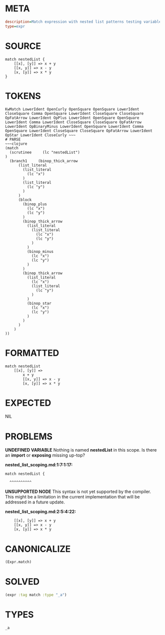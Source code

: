# META
~~~ini
description=Match expression with nested list patterns testing variable scoping
type=expr
~~~
# SOURCE
~~~roc
match nestedList {
    [[x], [y]] => x + y
    [[x, y]] => x - y  
    [x, [y]] => x * y
}
~~~
# TOKENS
~~~text
KwMatch LowerIdent OpenCurly OpenSquare OpenSquare LowerIdent CloseSquare Comma OpenSquare LowerIdent CloseSquare CloseSquare OpFatArrow LowerIdent OpPlus LowerIdent OpenSquare OpenSquare LowerIdent Comma LowerIdent CloseSquare CloseSquare OpFatArrow LowerIdent OpBinaryMinus LowerIdent OpenSquare LowerIdent Comma OpenSquare LowerIdent CloseSquare CloseSquare OpFatArrow LowerIdent OpStar LowerIdent CloseCurly ~~~
# PARSE
~~~clojure
(match
  (scrutinee     (lc "nestedList")
)
  (branch1     (binop_thick_arrow
      (list_literal
        (list_literal
          (lc "x")
        )
        (list_literal
          (lc "y")
        )
      )
      (block
        (binop_plus
          (lc "x")
          (lc "y")
        )
        (binop_thick_arrow
          (list_literal
            (list_literal
              (lc "x")
              (lc "y")
            )
          )
          (binop_minus
            (lc "x")
            (lc "y")
          )
        )
        (binop_thick_arrow
          (list_literal
            (lc "x")
            (list_literal
              (lc "y")
            )
          )
          (binop_star
            (lc "x")
            (lc "y")
          )
        )
      )
    )
))
~~~
# FORMATTED
~~~roc
match nestedList
	[[x], [y]] => 
		x + y
		[[x, y]] => x - y
		[x, [y]] => x * y
~~~
# EXPECTED
NIL
# PROBLEMS
**UNDEFINED VARIABLE**
Nothing is named **nestedList** in this scope.
Is there an **import** or **exposing** missing up-top?

**nested_list_scoping.md:1:7:1:17:**
```roc
match nestedList {
```
      ^^^^^^^^^^


**UNSUPPORTED NODE**
This syntax is not yet supported by the compiler.
This might be a limitation in the current implementation that will be addressed in a future update.

**nested_list_scoping.md:2:5:4:22:**
```roc
    [[x], [y]] => x + y
    [[x, y]] => x - y  
    [x, [y]] => x * y
```


# CANONICALIZE
~~~clojure
(Expr.match)
~~~
# SOLVED
~~~clojure
(expr :tag match :type "_a")
~~~
# TYPES
~~~roc
_a
~~~
